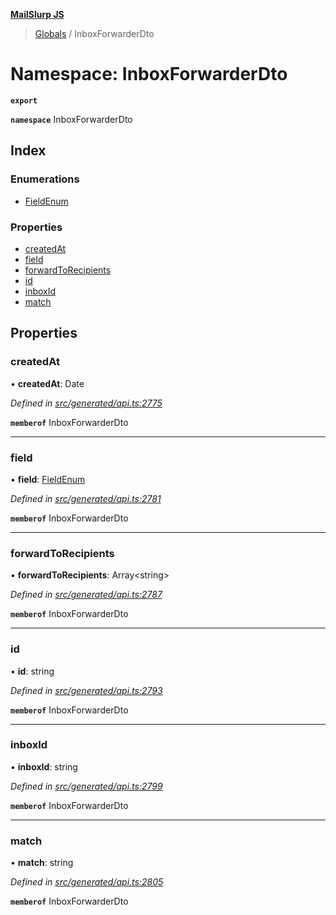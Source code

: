**[MailSlurp JS](../README.md)**

> [Globals](../README.md) / InboxForwarderDto

# Namespace: InboxForwarderDto

**`export`** 

**`namespace`** InboxForwarderDto

## Index

### Enumerations

* [FieldEnum](../enums/inboxforwarderdto.fieldenum.md)

### Properties

* [createdAt](inboxforwarderdto.md#createdat)
* [field](inboxforwarderdto.md#field)
* [forwardToRecipients](inboxforwarderdto.md#forwardtorecipients)
* [id](inboxforwarderdto.md#id)
* [inboxId](inboxforwarderdto.md#inboxid)
* [match](inboxforwarderdto.md#match)

## Properties

### createdAt

•  **createdAt**: Date

*Defined in [src/generated/api.ts:2775](https://github.com/mailslurp/mailslurp-client/blob/cce5bf2/src/generated/api.ts#L2775)*

**`memberof`** InboxForwarderDto

___

### field

•  **field**: [FieldEnum](../enums/inboxforwarderdto.fieldenum.md)

*Defined in [src/generated/api.ts:2781](https://github.com/mailslurp/mailslurp-client/blob/cce5bf2/src/generated/api.ts#L2781)*

**`memberof`** InboxForwarderDto

___

### forwardToRecipients

•  **forwardToRecipients**: Array\<string>

*Defined in [src/generated/api.ts:2787](https://github.com/mailslurp/mailslurp-client/blob/cce5bf2/src/generated/api.ts#L2787)*

**`memberof`** InboxForwarderDto

___

### id

•  **id**: string

*Defined in [src/generated/api.ts:2793](https://github.com/mailslurp/mailslurp-client/blob/cce5bf2/src/generated/api.ts#L2793)*

**`memberof`** InboxForwarderDto

___

### inboxId

•  **inboxId**: string

*Defined in [src/generated/api.ts:2799](https://github.com/mailslurp/mailslurp-client/blob/cce5bf2/src/generated/api.ts#L2799)*

**`memberof`** InboxForwarderDto

___

### match

•  **match**: string

*Defined in [src/generated/api.ts:2805](https://github.com/mailslurp/mailslurp-client/blob/cce5bf2/src/generated/api.ts#L2805)*

**`memberof`** InboxForwarderDto
